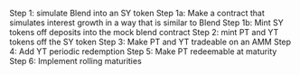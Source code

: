 Step 1: simulate Blend into an SY token
	Step 1a: Make a contract that simulates interest growth in a way that is similar to Blend
	Step 1b: Mint SY tokens off deposits into the mock blend contract
Step 2: mint PT and YT tokens off the SY token
Step 3: Make PT and YT tradeable on an AMM
Step 4: Add YT periodic redemption
Step 5: Make PT redeemable at maturity
Step 6: Implement rolling maturities